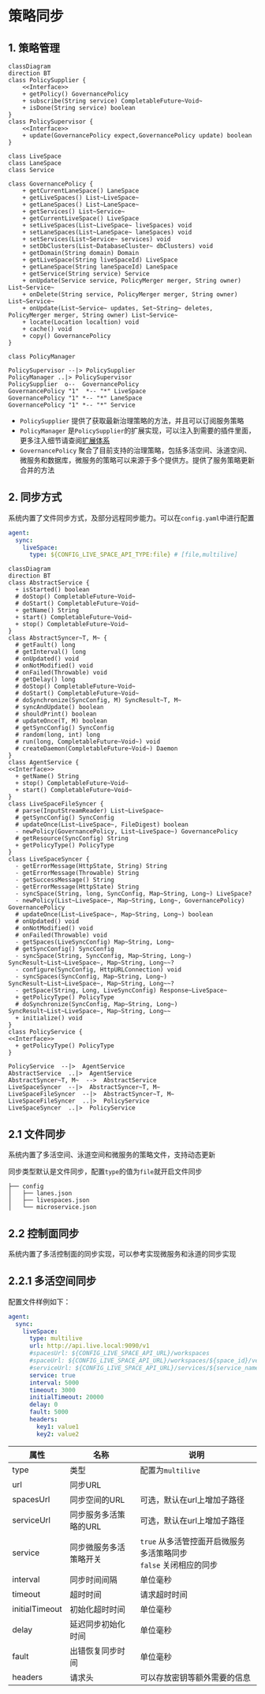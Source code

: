 策略同步
===

## 1. 策略管理

```mermaid
classDiagram
direction BT
class PolicySupplier {
    <<Interface>>
    + getPolicy() GovernancePolicy
    + subscribe(String service) CompletableFuture~Void~
    + isDone(String service) boolean
}
class PolicySupervisor {
    <<Interface>>
    + update(GovernancePolicy expect,GovernancePolicy update) boolean
}

class LiveSpace
class LaneSpace
class Service

class GovernancePolicy {
    + getCurrentLaneSpace() LaneSpace
    + getLiveSpaces() List~LiveSpace~
    + getLaneSpaces() List~LaneSpace~
    + getServices() List~Service~
    + getCurrentLiveSpace() LiveSpace
    + setLiveSpaces(List~LiveSpace~ liveSpaces) void
    + setLaneSpaces(List~LaneSpace~ laneSpaces) void
    + setServices(List~Service~ services) void
    + setDbClusters(List~DatabaseCluster~ dbClusters) void
    + getDomain(String domain) Domain
    + getLiveSpace(String liveSpaceId) LiveSpace
    + getLaneSpace(String laneSpaceId) LaneSpace
    + getService(String service) Service
    + onUpdate(Service service, PolicyMerger merger, String owner) List~Service~
    + onDelete(String service, PolicyMerger merger, String owner) List~Service~
    + onUpdate(List~Service~ updates, Set~String~ deletes, PolicyMerger merger, String owner) List~Service~
    + locate(Location localtion) void
    + cache() void
    + copy() GovernancePolicy
}

class PolicyManager

PolicySupervisor --|> PolicySupplier
PolicyManager ..|> PolicySupervisor
PolicySupplier  o--  GovernancePolicy
GovernancePolicy "1"  *-- "*" LiveSpace
GovernancePolicy "1" *-- "*" LaneSpace
GovernancePolicy "1" *-- "*" Service

```

- `PolicySupplier` 提供了获取最新治理策略的方法，并且可以订阅服务策略
- `PolicyManager` 是`PolicySupplier`的扩展实现，可以注入到需要的插件里面，更多注入细节请查阅[扩展体系](extension.md)
- `GovernancePolicy` 聚合了目前支持的治理策略，包括多活空间、泳道空间、微服务和数据库，微服务的策略可以来源于多个提供方。提供了服务策略更新合并的方法

## 2. 同步方式

系统内置了文件同步方式，及部分远程同步能力。可以在`config.yaml`中进行配置

```yaml
agent:
  sync:
    liveSpace:
      type: ${CONFIG_LIVE_SPACE_API_TYPE:file} # [file,multilive]
```

```mermaid
classDiagram
direction BT
class AbstractService {
  + isStarted() boolean
  # doStop() CompletableFuture~Void~
  # doStart() CompletableFuture~Void~
  + getName() String
  + start() CompletableFuture~Void~
  + stop() CompletableFuture~Void~
}
class AbstractSyncer~T, M~ {
  # getFault() long
  # getInterval() long
  # onUpdated() void
  # onNotModified() void
  # onFailed(Throwable) void
  # getDelay() long
  # doStop() CompletableFuture~Void~
  # doStart() CompletableFuture~Void~
  # doSynchronize(SyncConfig, M) SyncResult~T, M~
  # syncAndUpdate() boolean
  # shouldPrint() boolean
  # updateOnce(T, M) boolean
  # getSyncConfig() SyncConfig
  # random(long, int) long
  # run(long, CompletableFuture~Void~) void
  # createDaemon(CompletableFuture~Void~) Daemon
}
class AgentService {
<<Interface>>
  + getName() String
  + stop() CompletableFuture~Void~
  + start() CompletableFuture~Void~
}
class LiveSpaceFileSyncer {
  # parse(InputStreamReader) List~LiveSpace~
  # getSyncConfig() SyncConfig
  # updateOnce(List~LiveSpace~, FileDigest) boolean
  - newPolicy(GovernancePolicy, List~LiveSpace~) GovernancePolicy
  # getResource(SyncConfig) String
  + getPolicyType() PolicyType
}
class LiveSpaceSyncer {
  - getErrorMessage(HttpState, String) String
  - getErrorMessage(Throwable) String
  - getSuccessMessage() String
  - getErrorMessage(HttpState) String
  - syncSpace(String, long, SyncConfig, Map~String, Long~) LiveSpace?
  - newPolicy(List~LiveSpace~, Map~String, Long~, GovernancePolicy) GovernancePolicy
  # updateOnce(List~LiveSpace~, Map~String, Long~) boolean
  # onUpdated() void
  # onNotModified() void
  # onFailed(Throwable) void
  - getSpaces(LiveSyncConfig) Map~String, Long~
  # getSyncConfig() SyncConfig
  - syncSpace(String, SyncConfig, Map~String, Long~) SyncResult~List~LiveSpace~, Map~String, Long~~?
  - configure(SyncConfig, HttpURLConnection) void
  - syncSpaces(SyncConfig, Map~String, Long~) SyncResult~List~LiveSpace~, Map~String, Long~~?
  - getSpace(String, Long, LiveSyncConfig) Response~LiveSpace~
  + getPolicyType() PolicyType
  # doSynchronize(SyncConfig, Map~String, Long~) SyncResult~List~LiveSpace~, Map~String, Long~~
  + initialize() void
}
class PolicyService {
<<Interface>>
  + getPolicyType() PolicyType
}

PolicyService  --|>  AgentService
AbstractService  ..|>  AgentService
AbstractSyncer~T, M~  -->  AbstractService
LiveSpaceSyncer  --|>  AbstractSyncer~T, M~
LiveSpaceFileSyncer  --|>  AbstractSyncer~T, M~ 
LiveSpaceFileSyncer  ..|>  PolicyService
LiveSpaceSyncer  ..|>  PolicyService
```

## 2.1 文件同步

系统内置了多活空间、泳道空间和微服务的策略文件，支持动态更新

同步类型默认是文件同步，配置`type`的值为`file`就开启文件同步

```
├── config
│   ├── lanes.json
│   ├── livespaces.json
│   └── microservice.json
```

## 2.2 控制面同步

系统内置了多活控制面的同步实现，可以参考实现微服务和泳道的同步实现

## 2.2.1 多活空间同步

配置文件样例如下：

```yaml
agent:
  sync:
    liveSpace:
      type: multilive
      url: http://api.live.local:9090/v1
      #spacesUrl: ${CONFIG_LIVE_SPACE_API_URL}/workspaces
      #spaceUrl: ${CONFIG_LIVE_SPACE_API_URL}/workspaces/${space_id}/version/${space_version}
      #serviceUrl: ${CONFIG_LIVE_SPACE_API_URL}/services/${service_name}/version/${service_version}
      service: true
      interval: 5000
      timeout: 3000
      initialTimeout: 20000
      delay: 0
      fault: 5000
      headers: 
        key1: value1
        key2: value2
```


| 属性             | 名称           | 说明                                           |
|----------------|--------------|----------------------------------------------|
| type           | 类型           | 配置为`multilive`                               |
| url            | 同步URL        |                                              |
| spacesUrl      | 同步空间的URL     | 可选，默认在url上增加子路径                              |
| serviceUrl     | 同步服务多活策略的URL | 可选，默认在url上增加子路径                              |
| service        | 同步微服务多活策略开关  | `true` 从多活管控面开启微服务多活策略同步<br/>`false` 关闭相应的同步 |
| interval       | 同步时间间隔       | 单位毫秒                                         |
| timeout        | 超时时间         | 请求超时时间                                       |
| initialTimeout | 初始化超时时间      | 单位毫秒                                         |
| delay          | 延迟同步初始化时间    | 单位毫秒                                         |
| fault          | 出错恢复同步时间     | 单位毫秒                                         |
| headers        | 请求头          | 可以存放密钥等额外需要的信息                               |
